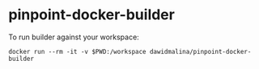 # pinpoint-docker-builder

To run builder against your workspace:
```
docker run --rm -it -v $PWD:/workspace dawidmalina/pinpoint-docker-builder
```
